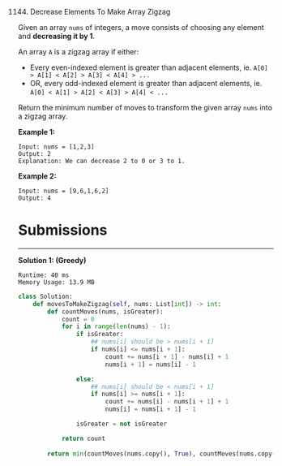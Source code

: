 1144. Decrease Elements To Make Array Zigzag

Given an array `nums` of integers, a move consists of choosing any element and **decreasing it by 1**.

An array `A` is a zigzag array if either:

* Every even-indexed element is greater than adjacent elements, ie. `A[0] > A[1] < A[2] > A[3] < A[4] > ...`
* OR, every odd-indexed element is greater than adjacent elements, ie. `A[0] < A[1] > A[2] < A[3] > A[4] < ...`

Return the minimum number of moves to transform the given array `nums` into a zigzag array.

 

**Example 1:**
```
Input: nums = [1,2,3]
Output: 2
Explanation: We can decrease 2 to 0 or 3 to 1.
```

**Example 2:**
```
Input: nums = [9,6,1,6,2]
Output: 4
```

# Submissions
---
**Solution 1: (Greedy)**
```
Runtime: 40 ms
Memory Usage: 13.9 MB
```
```python
class Solution:
    def movesToMakeZigzag(self, nums: List[int]) -> int:
        def countMoves(nums, isGreater):
            count = 0
            for i in range(len(nums) - 1):
                if isGreater:
                    ## nums[i] should be > nums[i + 1]
                    if nums[i] <= nums[i + 1]: 
                        count += nums[i + 1] - nums[i] + 1
                        nums[i + 1] = nums[i] - 1

                else:
                    ## nums[i] should be < nums[i + 1]
                    if nums[i] >= nums[i + 1]:
                        count += nums[i] - nums[i + 1] + 1
                        nums[i] = nums[i + 1] - 1

                isGreater = not isGreater

            return count
        
        return min(countMoves(nums.copy(), True), countMoves(nums.copy(), False))
        
    
        
```
